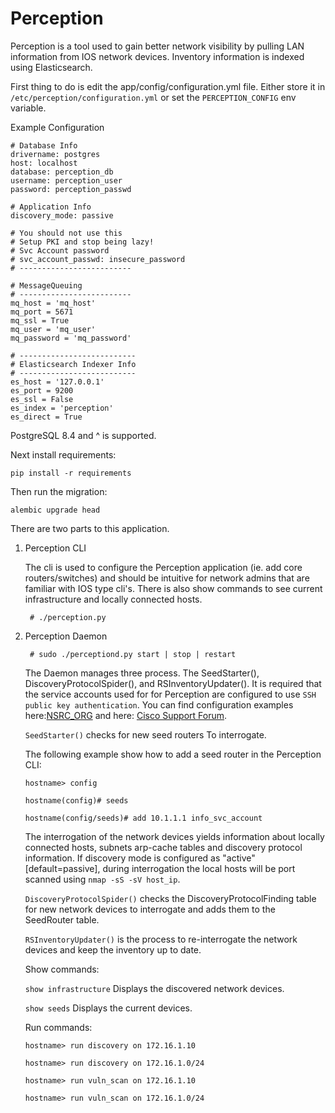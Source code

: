 Perception
==========

Perception is a tool used to gain better network visibility by pulling LAN information from IOS
network devices. Inventory information is indexed using Elasticsearch.


First thing to do is edit the app/config/configuration.yml file. Either store it in `/etc/perception/configuration.yml`
or set the `PERCEPTION_CONFIG` env variable.

Example Configuration

    # Database Info
    drivername: postgres
    host: localhost
    database: perception_db
    username: perception_user
    password: perception_passwd

    # Application Info
    discovery_mode: passive

    # You should not use this
    # Setup PKI and stop being lazy!
    # Svc Account password
    # svc_account_passwd: insecure_password
    # -------------------------
    
    # MessageQueuing
    # -------------------------
    mq_host = 'mq_host'
    mq_port = 5671
    mq_ssl = True
    mq_user = 'mq_user'
    mq_password = 'mq_password'

    # --------------------------
    # Elasticsearch Indexer Info
    # --------------------------
    es_host = '127.0.0.1'
    es_port = 9200
    es_ssl = False
    es_index = 'perception'
    es_direct = True

PostgreSQL 8.4 and ^ is supported.

Next install requirements:

`pip install -r requirements`

Then run the migration:

`alembic upgrade head`


There are two parts to this application.

1) Perception CLI

    The cli is used to configure the Perception application (ie. add core routers/switches) and should
    be intuitive for network admins that are familiar with IOS type cli's. There is also show commands
    to see current infrastructure and locally connected hosts.
    
        # ./perception.py

2) Perception Daemon
    
        # sudo ./perceptiond.py start | stop | restart

    The Daemon manages three process. The SeedStarter(), DiscoveryProtocolSpider(), and RSInventoryUpdater().
    It is required that the service accounts used for for Perception are configured to use
    `SSH public key authentication`. You can find configuration examples here:[NSRC_ORG](https://nsrc.org/workshops/2016/apricot2016/raw-attachment/wiki/Track5Wireless/cisco-ssh-auth.htm)
    and here: [Cisco Support Forum](https://supportforums.cisco.com/document/110946/ssh-using-public-key-authentication-ios-and-big-outputs).
    
    `SeedStarter()` checks for new seed routers To interrogate.
    
    The following example show how to add a seed router in the Perception CLI:
    
    `hostname> config`
    
    `hostname(config)# seeds`
    
    `hostname(config/seeds)# add 10.1.1.1 info_svc_account`
    
    The interrogation of the network devices yields information about locally connected hosts, subnets
    arp-cache tables and discovery protocol information. If discovery mode is configured as "active" [default=passive], during 
    interrogation the local hosts will be port scanned using `nmap -sS -sV host_ip`.
    
    `DiscoveryProtocolSpider()` checks the DiscoveryProtocolFinding table for new network devices to
    interrogate and adds them to the SeedRouter table.
    
    `RSInventoryUpdater()` is the process to re-interrogate the network devices and keep the inventory up
    to date.
    
    Show commands:
    
    `show infrastructure` Displays the discovered network devices.
    
    `show seeds` Displays the current devices.
    
    Run commands:
    
    `hostname> run discovery on 172.16.1.10`
    
    `hostname> run discovery on 172.16.1.0/24`
    
    `hostname> run vuln_scan on 172.16.1.10`
    
    `hostname> run vuln_scan on 172.16.1.0/24`